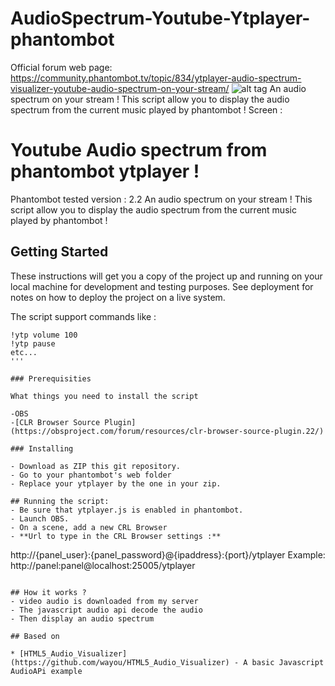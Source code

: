 # AudioSpectrum-Youtube-Ytplayer-phantombot

Official forum web page:
https://community.phantombot.tv/topic/834/ytplayer-audio-spectrum-visualizer-youtube-audio-spectrum-on-your-stream/
![alt tag](***REMOVED***)
An audio spectrum on your stream !
This script allow you to display the audio spectrum from the current music played by phantombot !
Screen :
# Youtube Audio spectrum from phantombot ytplayer !

Phantombot tested version : 2.2
An audio spectrum on your stream !
This script allow you to display the audio spectrum from the current music played by phantombot !

## Getting Started

These instructions will get you a copy of the project up and running on your local machine for development and testing purposes. See deployment for notes on how to deploy the project on a live system.

The script support commands like :
```
!ytp volume 100
!ytp pause
etc...
'''

### Prerequisities

What things you need to install the script

-OBS 
-[CLR Browser Source Plugin](https://obsproject.com/forum/resources/clr-browser-source-plugin.22/)

### Installing

- Download as ZIP this git repository.
- Go to your phantombot's web folder
- Replace your ytplayer by the one in your zip.

## Running the script:
- Be sure that ytplayer.js is enabled in phantombot.
- Launch OBS.
- On a scene, add a new CRL Browser
- **Url to type in the CRL Browser settings :**
```
http://{panel_user}:{panel_password}@{ipaddress}:{port}/ytplayer
Example: http://panel:panel@localhost:25005/ytplayer
```

## How it works ?
- video audio is downloaded from my server
- The javascript audio api decode the audio
- Then display an audio spectrum

## Based on

* [HTML5_Audio_Visualizer](https://github.com/wayou/HTML5_Audio_Visualizer) - A basic Javascript AudioAPi example



